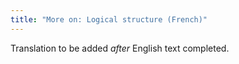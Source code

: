 ```yaml
---
title: "More on: Logical structure (French)"
---
```

Translation to be added _after_ English text completed.
